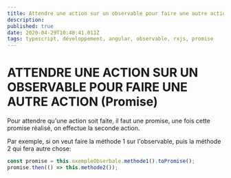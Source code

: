 ```yaml
---
title: Attendre une action sur un observable pour faire une autre action
description: 
published: true
date: 2020-04-29T10:48:41.011Z
tags: typescript, développement, angular, observable, rxjs, promise
---
```


# ATTENDRE UNE ACTION SUR UN OBSERVABLE POUR FAIRE UNE AUTRE ACTION (Promise)

Pour attendre qu'une action soit faite, il faut une promise, une fois cette promise réalisé, on effectue la seconde action.

Par exemple, si on veut faire la méthode 1 sur l'observable, puis la méthode 2 qui fera autre chose:
```typescript
const promise = this.exempleObserbale.methode1().toPromise();
promise.then(() => this.methode2());
```